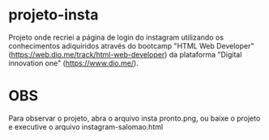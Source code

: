# projeto-insta
 Projeto onde recriei a página de login do instagram utilizando os conhecimentos adiquiridos através do bootcamp "HTML Web Developer" (https://web.dio.me/track/html-web-developer) da plataforma "Digital innovation one" (https://www.dio.me/).
 
 # OBS
  Para observar o projeto, abra o arquivo insta pronto.png, ou baixe o projeto e executive o arquivo instagram-salomao.html
